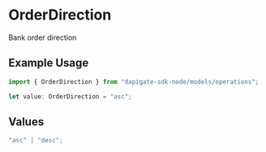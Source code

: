 # OrderDirection

Bank order direction

## Example Usage

```typescript
import { OrderDirection } from "dapigate-sdk-node/models/operations";

let value: OrderDirection = "asc";
```

## Values

```typescript
"asc" | "desc";
```

